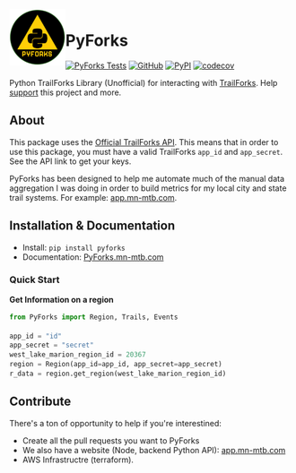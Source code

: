 <a href ="https://mn-mtb.com">
  <img src="docs/_static/PyForks.png"
    title="PyForks" align="left" height=100 length=100 />
    </a>


# PyForks

[![PyForks Tests](https://github.com/MN-MTB/PyForks/actions/workflows/python-app.yml/badge.svg)](https://github.com/MN-MTB/PyForks/actions/workflows/python-app.yml)
[![GitHub](https://img.shields.io/github/license/cribdragg3r/PyForks?style=flat-square)](https://github.com/MN-MTB/PyForks/blob/main/LICENSE)
[![PyPI](https://img.shields.io/pypi/v/PyForks?style=flat-square)](https://pypi.org/project/PyForks/)
[![codecov](https://codecov.io/gh/MN-MTB/PyForks/graph/badge.svg?token=225DIC4PVS)](https://codecov.io/gh/MN-MTB/PyForks)


Python TrailForks Library (Unofficial) for interacting with [TrailForks](Trailforks.com). Help [support](https://account.venmo.com/u/mnmtb) this project and more.

## About

This package uses the [Official TrailForks API](https://www.trailforks.com/about/api). This means that in order to use this package, you must have a valid TrailForks `app_id` and `app_secret`. See the API link to get your keys.

PyForks has been designed to help me automate much of the manual data aggregation I was doing in order to build metrics for my local city and state trail systems. For example: [app.mn-mtb.com](https://app.mn-mtb.com). 

## Installation & Documentation

- Install: `pip install pyforks`
- Documentation: [PyForks.mn-mtb.com](https://PyForks.mn-mtb.com)

### Quick Start

**Get Information on a region**

```python
from PyForks import Region, Trails, Events

app_id = "id"
app_secret = "secret"
west_lake_marion_region_id = 20367
region = Region(app_id=app_id, app_secret=app_secret)
r_data = region.get_region(west_lake_marion_region_id)
```

## Contribute

There's a ton of opportunity to help if you're interestined:

- Create all the pull requests you want to PyForks
- We also have a website (Node, backend Python API): [app.mn-mtb.com](https://app.mn-mtb.com)
- AWS Infrastructre (terraform).